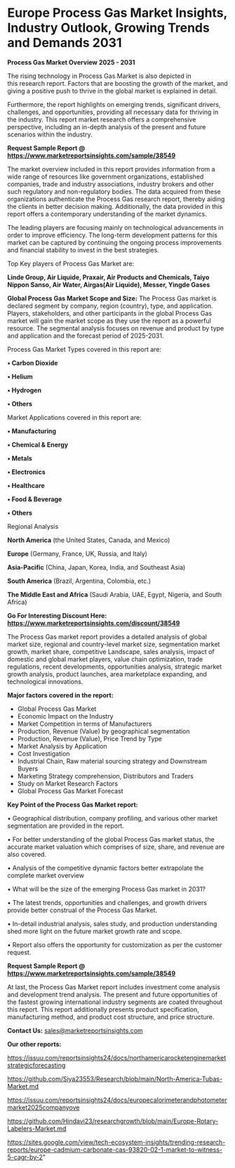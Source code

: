# Europe Process Gas Market Insights, Industry Outlook, Growing Trends and Demands 2031

<Strong> Process Gas Market Overview 2025 - 2031</strong>

The rising technology in Process Gas Market is also depicted in this research report. Factors that are boosting the growth of the market, and giving a positive push to thrive in the global market is explained in detail.

Furthermore, the report highlights on emerging trends, significant drivers, challenges, and opportunities, providing all necessary data for thriving in the industry. This report market research offers a comprehensive perspective, including an in-depth analysis of the present and future scenarios within the industry.

<strong>Request Sample Report @ <a href=https://www.marketreportsinsights.com/sample/38549>https://www.marketreportsinsights.com/sample/38549</a></strong>

The market overview included in this report provides information from a wide range of resources like government organizations, established companies, trade and industry associations, industry brokers and other such regulatory and non-regulatory bodies. The data acquired from these organizations authenticate the Process Gas research report, thereby aiding the clients in better decision making. Additionally, the data provided in this report offers a contemporary understanding of the market dynamics.

The leading players are focusing mainly on technological advancements in order to improve efficiency. The long-term development patterns for this market can be captured by continuing the ongoing process improvements and financial stability to invest in the best strategies.

Top Key players of Process Gas Market are:

<strong>Linde Group, Air Liquide, Praxair, Air Products and Chemicals, Taiyo Nippon Sanso, Air Water, Airgas(Air Liquide), Messer, Yingde Gases</strong>

<strong><b>Global Process Gas Market Scope and Size:</b></strong>
The Process Gas market is declared segment by company, region (country), type, and application. Players, stakeholders, and other participants in the global Process Gas market will gain the market scope as they use the report as a powerful resource. The segmental analysis focuses on revenue and product by type and application and the forecast period of 2025-2031.

Process Gas Market Types covered in this report are:

<strong>•  Carbon Dioxide

•  Helium

•  Hydrogen

•  Others</strong>

Market Applications covered in this report are:

<strong>•  Manufacturing

•  Chemical & Energy

•  Metals

•  Electronics

•  Healthcare

•  Food & Beverage

•  Others</strong> 

Regional Analysis

<strong>North America</strong> (the United States, Canada, and Mexico)

<strong>Europe</strong> (Germany, France, UK, Russia, and Italy)

<strong>Asia-Pacific</strong> (China, Japan, Korea, India, and Southeast Asia)

<strong>South America</strong> (Brazil, Argentina, Colombia, etc.)

<strong>The Middle East and Africa</strong> (Saudi Arabia, UAE, Egypt, Nigeria, and South Africa)

<strong>Go For Interesting Discount Here: <a href=https://www.marketreportsinsights.com/discount/38549>https://www.marketreportsinsights.com/discount/38549</a></strong>

The Process Gas market report provides a detailed analysis of global market size, regional and country-level market size, segmentation market growth, market share, competitive Landscape, sales analysis, impact of domestic and global market players, value chain optimization, trade regulations, recent developments, opportunities analysis, strategic market growth analysis, product launches, area marketplace expanding, and technological innovations.

<strong><b>Major factors covered in the report:</b></strong>
<ul>
  <li>Global Process Gas Market </li>
  <li>Economic Impact on the Industry</li>
  <li>Market Competition in terms of Manufacturers</li>
  <li>Production, Revenue (Value) by geographical segmentation</li>
  <li>Production, Revenue (Value), Price Trend by Type</li>
  <li>Market Analysis by Application</li>
  <li>Cost Investigation</li>
  <li>Industrial Chain, Raw material sourcing strategy and Downstream Buyers</li>
  <li>Marketing Strategy comprehension, Distributors and Traders</li>
  <li>Study on Market Research Factors</li>
  <li>Global Process Gas Market Forecast</li>
</ul>

<strong><b>Key Point of the Process Gas Market report:</b></strong>

• Geographical distribution, company profiling, and various other market segmentation are provided in the report.

• For better understanding of the global Process Gas market status, the accurate market valuation which comprises of size, share, and revenue are also covered.

• Analysis of the competitive dynamic factors better extrapolate the complete market overview

• What will be the size of the emerging Process Gas market in 2031?

• The latest trends, opportunities and challenges, and growth drivers provide better construal of the Process Gas Market.

• In-detail industrial analysis, sales study, and production understanding shed more light on the future market growth rate and scope.

• Report also offers the opportunity for customization as per the customer request.

<strong>Request Sample Report @ <a href=https://www.marketreportsinsights.com/sample/38549>https://www.marketreportsinsights.com/sample/38549</a></strong>

At last, the Process Gas Market report includes investment come analysis and development trend analysis. The present and future opportunities of the fastest growing international industry segments are coated throughout this report. This report additionally presents product specification, manufacturing method, and product cost structure, and price structure.

<strong>Contact Us:</strong>
sales@marketreportsinsights.com

<strong>Our other reports:</strong>

<a href=https://issuu.com/reportsinsights24/docs/northamericarocketenginemarketstrategicforecasting>https://issuu.com/reportsinsights24/docs/northamericarocketenginemarketstrategicforecasting</a>

<a href=https://github.com/Siya23553/Research/blob/main/North-America-Tubas-Market.md>https://github.com/Siya23553/Research/blob/main/North-America-Tubas-Market.md</a>

<a href=https://issuu.com/reportsinsights24/docs/europecalorimeterandphotometermarket2025companyove>https://issuu.com/reportsinsights24/docs/europecalorimeterandphotometermarket2025companyove</a>

<a href=https://github.com/Hindavi23/researchgrowth/blob/main/Europe-Rotary-Labelers-Market.md>https://github.com/Hindavi23/researchgrowth/blob/main/Europe-Rotary-Labelers-Market.md</a>

<a href=https://sites.google.com/view/tech-ecosystem-insights/trending-research-reports/europe-cadmium-carbonate-cas-93820-02-1-market-to-witness-5-cagr-by-2>https://sites.google.com/view/tech-ecosystem-insights/trending-research-reports/europe-cadmium-carbonate-cas-93820-02-1-market-to-witness-5-cagr-by-2</a>"
